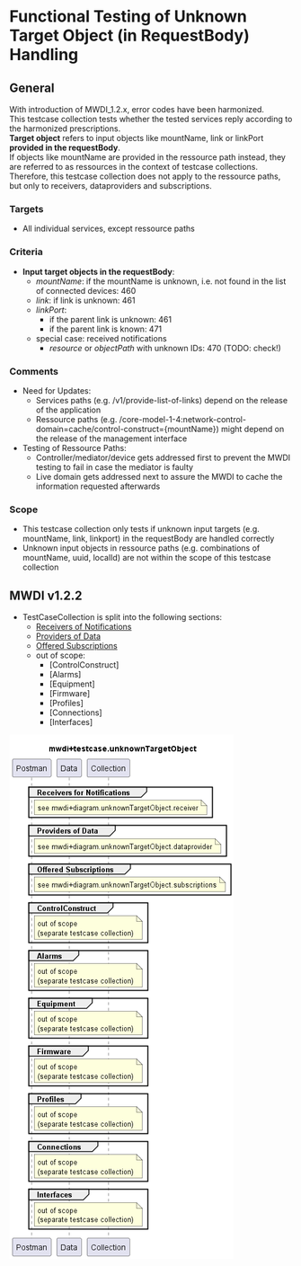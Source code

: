 # Functional Testing of Unknown Target Object (in RequestBody) Handling

## General
With introduction of MWDI_1.2.x, error codes have been harmonized.  
This testcase collection tests whether the tested services reply according to the harmonized prescriptions.  
**Target object** refers to input objects like mountName, link or linkPort **provided in the requestBody**.  
If objects like mountName are provided in the ressource path instead, they are referred to as ressources in the context of testcase collections.
Therefore, this testcase collection does not apply to the ressource paths, but only to receivers, dataproviders and subscriptions.

### Targets
- All individual services, except ressource paths

### Criteria
- **Input target objects in the requestBody**:
  - *mountName*: if the mountName is unknown, i.e. not found in the list of connected devices: 460
  - *link*: if link is unknown: 461
  - *linkPort*:
    - if the parent link is unknown: 461
    - if the parent link is known: 471
  - special case: received notifications
    - *resource* or *objectPath* with unknown IDs: 470 (TODO: check!)  

### Comments  
- Need for Updates:  
  - Services paths (e.g. /v1/provide-list-of-links) depend on the release of the application  
  - Ressource paths (e.g. /core-model-1-4:network-control-domain=cache/control-construct={mountName}) might depend on the release of the management interface  
- Testing of Ressource Paths:  
  - Controller/mediator/device gets addressed first to prevent the MWDI testing to fail in case the mediator is faulty  
  - Live domain gets addressed next to assure the MWDI to cache the information requested afterwards

### Scope
- This testcase collection only tests if unknown input targets (e.g. mountName, link, linkport) in the requestBody are handled correctly
- Unknown input objects in ressource paths (e.g. combinations of mountName, uuid, localId) are not within the scope of this testcase collection

## MWDI v1.2.2  
- TestCaseCollection is split into the following sections:  
  - [Receivers of Notifications](./v1.2.2/Receiver/)  
  - [Providers of Data](./v1.2.2/Dataprovider/)  
  - [Offered Subscriptions](./v1.2.2/Subscriptions/)  
  - out of scope:
    - [ControlConstruct]  
    - [Alarms]  
    - [Equipment]  
    - [Firmware]  
    - [Profiles]  
    - [Connections]  
    - [Interfaces]  

![Overview](./mwdi+diagram.unknownTargetObject.png)  



